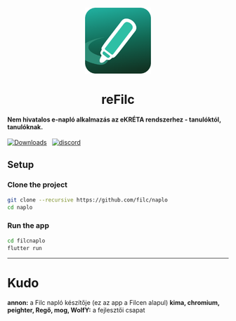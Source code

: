 <p align=center>
  <img src=".github/logo.png" width=150>
  <h1 align=center><b>reFilc</b></h1>
</p>

#### Nem hivatalos e-napló alkalmazás az eKRÉTA rendszerhez - tanulóktól, tanulóknak.

[![Downloads](https://img.shields.io/github/downloads-pre/filc/naplo/latest/total?color=%23&label=Downloads&logo=github&sort=semver)](https://github.com/refilc/naplo/releases) &nbsp; [![discord](https://img.shields.io/discord/712698455193157643?label=Discord)](http://filcnaplo.hu/discord)

## Setup

### Clone the project

```sh
git clone --recursive https://github.com/filc/naplo
cd naplo
```

### Run the app

```sh
cd filcnaplo
flutter run
```

-------

# Kudo

**annon:** a Filc napló készítője (ez az app a Filcen alapul)
**kima, chromium, peighter, Regő, mog, WolfY:** a fejlesztői csapat
